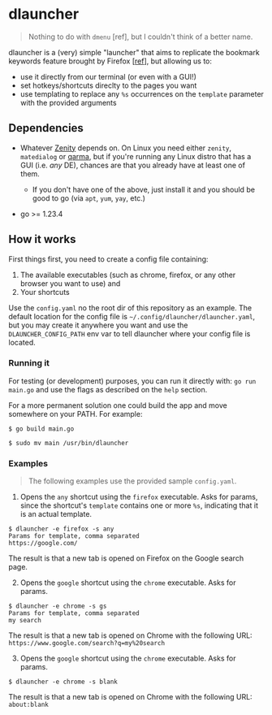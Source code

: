 # dlauncher

> Nothing to do with `dmenu` [ref], but I couldn't think of a better name.

dlauncher is a (very) simple "launcher" that aims to replicate the bookmark keywords feature brought by Firefox [[ref](https://support.mozilla.org/en-US/kb/bookmarks-firefox#w_how-to-use-keywords-with-bookmarks)], but allowing us to:
- use it directly from our terminal (or even with a GUI!)
- set hotkeys/shortcuts direclty to the pages you want
- use templating to replace any `%s` occurrences on the `template` parameter with the provided arguments

## Dependencies

- Whatever [Zenity](https://github.com/ncruces/zenity) depends on.
On Linux you need either `zenity`, `matedialog` or [qarma](https://github.com/luebking/qarma), but if you're running any Linux distro that has a GUI (i.e. _any_ DE), chances are that you already have at least one of them.
  - If you don't have one of the above, just install it and you should be good to go (via `apt`, `yum`, `yay`, etc.)

- go >= 1.23.4

## How it works

First things first, you need to create a config file containing:
1. The available executables (such as chrome, firefox, or any other browser you want to use) and
2. Your shortcuts

Use the `config.yaml` no the root dir of this repository as an example.
The default location for the config file is `~/.config/dlauncher/dlauncher.yaml`, but you may create it anywhere you want and use the `DLAUNCHER_CONFIG_PATH` env var to tell dlauncher where your config file is located.

### Running it

For testing (or development) purposes, you can run it directly with: `go run main.go` and use the flags as described on the `help` section.

For a more permanent solution one could build the app and move somewhere on your PATH. For example:
```shell
$ go build main.go
```
```shell
$ sudo mv main /usr/bin/dlauncher
```

### Examples

> The following examples use the provided sample `config.yaml`.

1. Opens the `any` shortcut using the `firefox` executable. Asks for params, since the shortcut's `template` contains one or more `%s`, indicating that it is an actual template.
```shell
$ dlauncher -e firefox -s any
Params for template, comma separated
https://google.com/
```
The result is that a new tab is opened on Firefox on the Google search page.

2. Opens the `google` shortcut using the `chrome` executable. Asks for params.
```shell
$ dlauncher -e chrome -s gs
Params for template, comma separated
my search
```
The result is that a new tab is opened on Chrome with the following URL: `https://www.google.com/search?q=my%20search`

3. Opens the `google` shortcut using the `chrome` executable. Asks for params.
```shell
$ dlauncher -e chrome -s blank
```
The result is that a new tab is opened on Chrome with the following URL: `about:blank`
